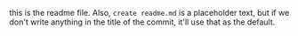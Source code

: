 this is the readme file.
Also, `create readme.md` is a placeholder text, but if we don't write anything in the title of the commit, it'll use that as the default.

